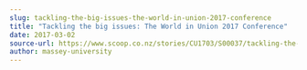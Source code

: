 ```yaml
---
slug: tackling-the-big-issues-the-world-in-union-2017-conference
title: "Tackling the big issues: The World in Union 2017 Conference"
date: 2017-03-02
source-url: https://www.scoop.co.nz/stories/CU1703/S00037/tackling-the-big-issues-the-world-in-union-2017-conference.htm
author: massey-university
---
```


